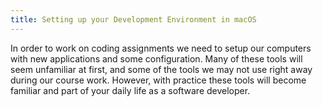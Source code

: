 ```yaml
---
title: Setting up your Development Environment in macOS
---
```


In order to work on coding assignments we need to setup our computers with new
applications and some configuration. Many of these tools will seem unfamiliar at
first, and some of the tools we may not use right away during our course work.
However, with practice these tools will become familiar and part of your daily
life as a software developer.
